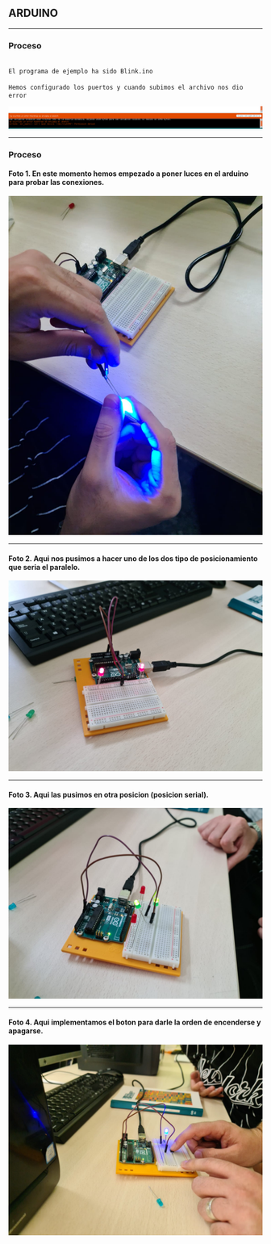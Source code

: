 ## ARDUINO

---

### Proceso

```

El programa de ejemplo ha sido Blink.ino

Hemos configurado los puertos y cuando subimos el archivo nos dio error

```

![](https://raw.githubusercontent.com/St1v3n3223/Arduino/main/Captura%20de%20pantalla%20de%202021-10-06%2012-09-56.png)

---

### Proceso

#### Foto 1. En este momento hemos empezado a poner luces en el arduino para probar las conexiones.

![](https://raw.githubusercontent.com/Baultek/Arduino/main/Foto%20de%20Jmsabe(1).jpg)

---

#### Foto 2. Aqui nos pusimos a hacer uno de los dos tipo de posicionamiento que seria el paralelo.

![](https://raw.githubusercontent.com/Baultek/Arduino/main/Foto%20de%20Jmsabe.jpg)

---

#### Foto 3. Aqui las pusimos en otra posicion (posicion serial).

![](https://raw.githubusercontent.com/Baultek/Arduino/main/Foto%20de%20Jmsabe(2).jpg)

---

#### Foto 4. Aqui implementamos el boton para darle la orden de encenderse y apagarse.

![](https://raw.githubusercontent.com/Baultek/Arduino/main/Foto%20de%20Jmsabe(3).jpg)

